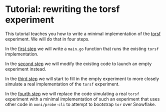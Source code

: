 # Tutorial: rewriting the torsf experiment

This tutorial teaches you how to write a minimal implementation of the
[torsf](https://github.com/ooni/spec/blob/master/nettests/ts-030-torsf.md)
experiment. We will do that in four steps.

In the [first step](chapter01/) we will write a `main.go`
function that runs the existing `torsf` implementation.

In the [second step](chapter02/) we will modify the existing
code to launch an empty experiment instead.

In the [third step](chapter03/) we will start to fill in
the empty experiment to more closely simulate a real implementation
of the `torsf` experiment.

In the [fourth step](chapter04/) we will replace the code
simulating a real `torsf` experiment with a minimal implementation
of such an experiment that uses other code in `ooni/probe-cli` to
attempt to bootstrap `tor` over Snowflake.
